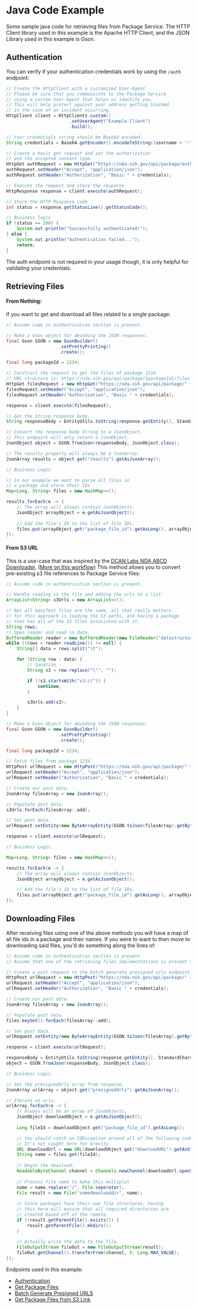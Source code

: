 Java Code Example
=================
Some sample java code for retrieving files
from Package Service. The HTTP Client library
used in this example is the Apache HTTP Client,
and the JSON Library used in this example is Gson.

Authentication
--------------

You can verify if your authentication credentials work
by using the `/auth` endpoint:
```java
// Create the HttpClient with a customized User-Agent.
// Please be sure that you communicate to the Package Service
// using a custom User-Agent that helps us identify you.
// This will help protect against your address getting blocked
// in the case of an incident occurring.
HttpClient client = HttpClients.custom()
                        .setUserAgent("Example Client")
                        .build();

// Your credentials string should be Base64 encoded.
String credentials = Base64.getEncoder().encodeToString((username + ":" + password).getBytes());

// Create a basic get request and set the authorization
// and the accepted content type.
HttpGet authRequest = new HttpGet("https://nda.nih.gov/api/package/auth");
authRequest.setHeader("Accept", "application/json");
authRequest.setHeader("Authorization", "Basic " + credentials);

// Execute the request and store the response
HttpResponse response = client.execute(authRequest);

// Store the HTTP Response code
int status = response.getStatusLine().getStatusCode();

// Business logic
if (status == 200) {
    System.out.println("Successfully authenticated!");
} else {
    System.out.println("Authentication failed...");
    return;
}
```

The auth endpoint is not required in your usage though,
it is only helpful for validating your credentials.  

Retrieving Files
----------------
#### From Nothing:
If you want to get and download all files related to a
single package:
```java
// Assume code in authentication section is present.

// Make a Gson object for decoding the JSON responses.
final Gson GSON = new GsonBuilder()
                    .setPrettyPrinting()
                    .create();

final long packageId = 1234;

// Construct the request to get the files of package 1234
// URL structure is: https://nda.nih.gov/api/package/{packageId}/files
HttpGet filesRequest = new HttpGet("https://nda.nih.gov/api/package/" + packageId + "/files");
filesRequest.setHeader("Accept", "application/json");
filesRequest.setHeader("Authorization", "Basic " + credentials);

response = client.execute(filesRequest);

// Get the String response body.
String responseBody = EntityUtils.toString(response.getEntity(), StandardCharsets.UTF_8);

// Convert the response body String to a JsonObject.
// This endpoint will only return a JsonObject.
JsonObject object = GSON.fromJson(responseBody, JsonObject.class);

// The results property will always be a JsonArray.
JsonArray results = object.get("results").getAsJsonArray();

// Business Logic.

// In our example we want to parse all files in
// a package and store their IDs
Map<Long, String> files = new HashMap<>();

results.forEach(e -> {
    // The array will always contain JsonObjects.
    JsonObject arrayObject = e.getAsJsonObject();
    
    // Add the file's ID to the list of file IDs.
    files.put(arrayObject.get("package_file_id").getAsLong(), arrayObject.get("download_alias").getAsString());
});
```

#### From S3 URL
This is a use-case that was inspired by
the [DCAN Labs NDA ABCD Downloader](https://github.com/DCAN-Labs/nda-abcd-s3-downloader).
([More on this workflow](../MANIFEST_FILE_NOTE.md))
This method allows you to convert pre-existing s3
file references to Package Service files:
```java
// Assume code in authentication section is present.

// Handle reading in the file and adding the urls to a list.
ArrayList<String> s3Urls = new ArrayList<>();

// Not all manifest files are the same, all that really matters
// for this approach is loading the S3 paths, and having a package
// that has all of the S3 files associated with it.
String rows;
// Open reader and read in data.
BufferedReader reader = new BufferedReader(new FileReader("datastructure_manifest.txt"));
while ((rows = reader.readLine()) != null) {
    String[] data = rows.split("\t");

    for (String row : data) {
        // Sanatize
        String s3 = row.replace("\"", "");

        if (!s3.startsWith("s3://")) {
            continue;
        }

        s3Urls.add(s3);
    }
}

// Make a Gson object for decoding the JSON responses.
final Gson GSON = new GsonBuilder()
                    .setPrettyPrinting()
                    .create();

final long packageId = 1234;

// Fetch files from package 1234
HttpPost urlRequest = new HttpPost("https://nda.nih.gov/api/package/" + packageId + "/files");
urlRequest.setHeader("Accept", "application/json");
urlRequest.setHeader("Authorization", "Basic " + credentials);

// Create our post data.
JsonArray filesArray = new JsonArray();

// Populate post data.
s3Urls.forEach(filesArray::add);

// Set post data.
urlRequest.setEntity(new ByteArrayEntity(GSON.toJson(filesArray).getBytes(StandardCharsets.UTF_8)));

response = client.execute(urlRequest);

// Business Logic.

Map<Long, String> files = new HashMap<>();

results.forEach(e -> {
    // The array will always contain JsonObjects.
    JsonObject arrayObject = e.getAsJsonObject();

    // Add the file's ID to the list of file IDs.
    files.put(arrayObject.get("package_file_id").getAsLong(), arrayObject.get("download_alias").getAsString());
});
```

Downloading Files
-----------------
After receiving files using one of the above methods you will have a map of
all file ids in a package and their names. If you were to want to then move
to downloading said files, you'd do something along the lines of:
```java
// Assume code in authentication section is present.
// Assume that one of the retrieving files implementations is present too

// Create a post request to the batch generate presigned urls endpoint.
HttpPost urlRequest = new HttpPost("https://nda.nih.gov/api/package/" + packageId + "/files/batchGeneratePresignedUrls");
urlRequest.setHeader("Accept", "application/json");
urlRequest.setHeader("Authorization", "Basic " + credentials);

// Create our post data.
JsonArray filesArray = new JsonArray();

// Populate post data.
files.keySet().forEach(filesArray::add);

// Set post data.
urlRequest.setEntity(new ByteArrayEntity(GSON.toJson(filesArray).getBytes(StandardCharsets.UTF_8)));

response = client.execute(urlRequest);

responseBody = EntityUtils.toString(response.getEntity(), StandardCharsets.UTF_8);
object = GSON.fromJson(responseBody, JsonObject.class);

// Business Logic.

// Get the presignedUrls array from response.
JsonArray urlArray = object.get("presignedUrls").getAsJsonArray();

// Iterate on urls.
urlArray.forEach(e -> {
    // Always will be an array of JsonObjects.
    JsonObject downloadObject = e.getAsJsonObject();
    
    Long fileId = downloadObject.get("package_file_id").getAsLong();

    // You should catch an IOException around all of the following code.
    // It's not caught here for brevity.
    URL downloadUrl = new URL(downloadObject.get("downloadURL").getAsString());
    String name = files.get(fileId);
    
    // Begin the download.
    ReadableByteChannel channel = Channels.newChannel(downloadUrl.openStream());
    
    // Process file name to make this multiplat
    name = name.replace("/", File.seperator);
    File result = new File("somedownloaddir", name);
    
    // Since packages have their own file structures, having
    // this here will ensure that all required directories are
    // created based off of the remote.
    if (!result.getParentFile().exists()) {
        result.getParentFile().mkdirs();
    }
    
    // Actually write the data to the file.
    FileOutputStream fileOut = new FileOutputStream(result);
    fileOut.getChannel().transferFrom(channel, 0, Long.MAX_VALUE);
});
```

Endpoints used in this example:
- [Authentication](../endpoints/AUTHENTICATION.md)
- [Get Package Files](../endpoints/GET_PACKAGE_FILES.md)
- [Batch Generate Presigned URLS](../endpoints/BATCH_GENERATE_PRESIGNED_URLS.md)
- [Get Package Files from S3 Link](../endpoints/GET_PACKAGE_FILES_FROM_S3.md)